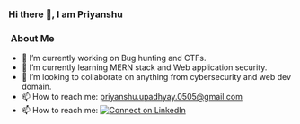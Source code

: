 ### Hi there 👋, I am Priyanshu

<h3>&nbsp;About Me </h3>

- 🔭 I’m currently working on Bug hunting and CTFs.
- 🌱 I’m currently learning MERN stack and Web application security.
- 👯 I’m looking to collaborate on anything from cybersecurity and web dev domain.
- 📫 How to reach me: [priyanshu.upadhyay.0505@gmail.com](mailto:priyanshu.upadhyay.0505@gmail.com)
- 📫 How to reach me: [![Connect on LinkedIn](https://img.shields.io/badge/--linkedin?label=LinkedIn&logo=LinkedIn&style=social)](https://www.linkedin.com/in/priyanshu05/)
